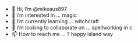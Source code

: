 - 👋 Hi, I’m @mikeaus897
- 👀 I’m interested in ... magic
- 🌱 I’m currently learning ... witchcraft
- 💞️ I’m looking to collaborate on ...  spellworking in c
- 📫 How to reach me ... ? happy island way

<!---
mikeaus897/mikeaus897 is a ✨ special ✨ repository because its `README.md` (this file) appears on your GitHub profile.
You can click the Preview link to take a look at your changes.
--->
